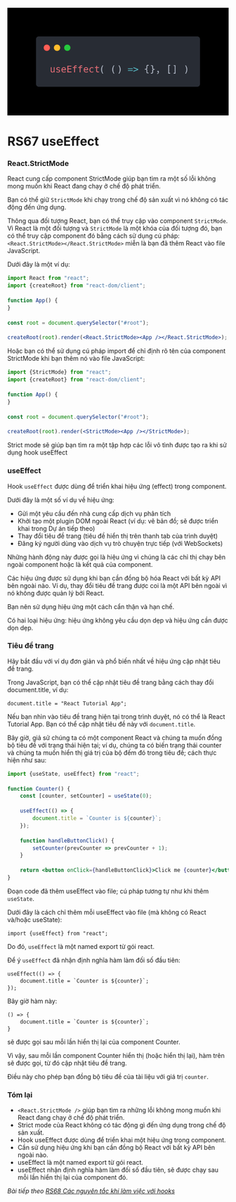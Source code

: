 ![Create-HTML-1](images/effect.webp) 

# RS67 useEffect

### React.StrictMode

React cung cấp component StrictMode giúp bạn tìm ra một số lỗi không mong muốn khi React đang chạy ở chế độ phát triển.

Bạn có thể giữ `StrictMode` khi chạy trong chế độ sản xuất vì nó không có tác động đến ứng dụng.

Thông qua đối tượng React, bạn có thể truy cập vào component `StrictMode`. Vì React là một đối tượng và `StrictMode` là một khóa của đối tượng đó, bạn có thể truy cập component đó bằng cách sử dụng cú pháp: `<React.StrictMode></React.StrictMode>` miễn là bạn đã thêm React vào file JavaScript.

Dưới đây là một ví dụ:

```jsx
import React from "react";
import {createRoot} from "react-dom/client";

function App() {
}

const root = document.querySelector("#root");

createRoot(root).render(<React.StrictMode><App /></React.StrictMode>);
```

Hoặc bạn có thể sử dụng cú pháp import để chỉ định rõ tên của component StrictMode khi bạn thêm nó vào file JavaScript:

```jsx
import {StrictMode} from "react";
import {createRoot} from "react-dom/client";

function App() {
}

const root = document.querySelector("#root");

createRoot(root).render(<StrictMode><App /></StrictMode>);
```

Strict mode sẽ giúp bạn tìm ra một tập hợp các lỗi vô tình được tạo ra khi sử dụng hook useEffect

### useEffect

Hook `useEffect` được dùng để triển khai hiệu ứng (effect) trong component.

Dưới đây là một số ví dụ về hiệu ứng:

- Gửi một yêu cầu đến nhà cung cấp dịch vụ phân tích
- Khởi tạo một plugin DOM ngoài React (ví dụ: vẽ bản đồ; sẽ được triển khai trong Dự án tiếp theo)
- Thay đổi tiêu đề trang (tiêu đề hiển thị trên thanh tab của trình duyệt)
- Đăng ký người dùng vào dịch vụ trò chuyện trực tiếp (với WebSockets)

Những hành động này được gọi là hiệu ứng vì chúng là các chỉ thị chạy bên ngoài component hoặc là kết quả của component.

Các hiệu ứng được sử dụng khi bạn cần đồng bộ hóa React với bất kỳ API bên ngoài nào. Ví dụ, thay đổi tiêu đề trang được coi là một API bên ngoài vì nó không được quản lý bởi React.

Bạn nên sử dụng hiệu ứng một cách cẩn thận và hạn chế.

Có hai loại hiệu ứng: hiệu ứng không yêu cầu dọn dẹp và hiệu ứng cần được dọn dẹp. 

### Tiêu đề trang

Hãy bắt đầu với ví dụ đơn giản và phổ biến nhất về hiệu ứng cập nhật tiêu đề trang.

Trong JavaScript, bạn có thể cập nhật tiêu đề trang bằng cách thay đổi document.title, ví dụ:

```
document.title = "React Tutorial App";
```

Nếu bạn nhìn vào tiêu đề trang hiện tại trong trình duyệt, nó có thể là React Tutorial App. Bạn có thể cập nhật tiêu đề này với `document.title`.

Bây giờ, giả sử chúng ta có một component React và chúng ta muốn đồng bộ tiêu đề với trạng thái hiện tại; ví dụ, chúng ta có biến trạng thái counter và chúng ta muốn hiển thị giá trị của bộ đếm đó trong tiêu đề; cách thực hiện như sau:

```jsx
import {useState, useEffect} from "react";

function Counter() {
    const [counter, setCounter] = useState(0);

    useEffect(() => {
        document.title = `Counter is ${counter}`;
    });

    function handleButtonClick() {
        setCounter(prevCounter => prevCounter + 1);
    }
    
    return <button onClick={handleButtonClick}>Click me {counter}</button>
}
```

Đoạn code đã thêm useEffect vào file; cú pháp tương tự như khi thêm `useState`.

Dưới đây là cách chỉ thêm mỗi useEffect vào file (mà không có React và/hoặc useState):

```
import {useEffect} from "react";
```

Do đó, `useEffect` là một named export từ gói react.

Để ý `useEffect` đã nhận định nghĩa hàm làm đối số đầu tiên:

```
useEffect(() => {
    document.title = `Counter is ${counter}`;
});
```

Bây giờ hàm này:

```
() => {
    document.title = `Counter is ${counter}`;
}
```

sẽ được gọi sau mỗi lần hiển thị lại của component Counter.

Vì vậy, sau mỗi lần component Counter hiển thị (hoặc hiển thị lại), hàm trên sẽ được gọi, từ đó cập nhật tiêu đề trang.

Điều này cho phép bạn đồng bộ tiêu đề của tài liệu với giá trị `counter`.

### Tóm lại

- `<React.StrictMode />` giúp bạn tìm ra những lỗi không mong muốn khi React đang chạy ở chế độ phát triển.
- Strict mode của React không có tác động gì đến ứng dụng trong chế độ sản xuất.
- Hook useEffect được dùng để triển khai một hiệu ứng trong component.
- Cần sử dụng hiệu ứng khi bạn cần đồng bộ React với bất kỳ API bên ngoài nào.
- useEffect là một named export từ gói react.
- useEffect nhận định nghĩa hàm làm đối số đầu tiên, sẽ được chạy sau mỗi lần hiển thị lại của component đó.

*Bài tiếp theo [RS68 Các nguyên tắc khi làm việc với hooks](/lesson/session/session_068_effect_more.md)*